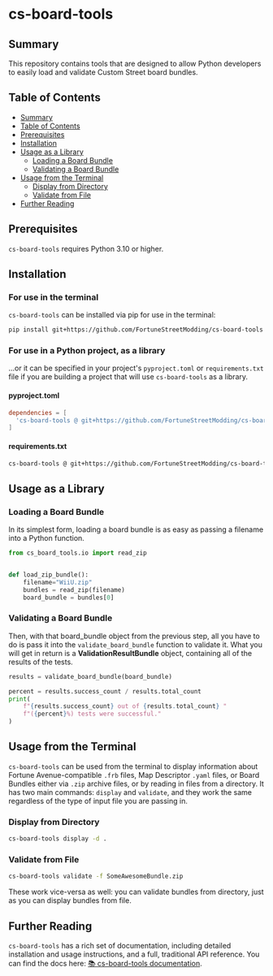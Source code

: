 # cs-board-tools

## Summary
This repository contains tools that are designed to allow Python developers to easily load and validate Custom Street board bundles.

## Table of Contents
* [Summary](#summary)
* [Table of Contents](#table-of-contents)
* [Prerequisites](#prerequisites)
* [Installation](#installation)
* [Usage as a Library](#usage-as-a-library)
  * [Loading a Board Bundle](#loading-a-board-bundle)
  * [Validating a Board Bundle](#validating-a-board-bundle)
* [Usage from the Terminal](#usage-from-the-terminal)
  * [Display from Directory](#display-from-directory)
  * [Validate from File](#validate-from-file)
* [Further Reading](#further-reading)

## Prerequisites
`cs-board-tools` requires Python 3.10 or higher.

## Installation
### For use in the terminal
`cs-board-tools` can be installed via pip for use in the terminal:
```bash
pip install git+https://github.com/FortuneStreetModding/cs-board-tools
```

### For use in a Python project, as a library
...or it can be specified in your project's `pyproject.toml` or `requirements.txt` file if you are building a project that will use `cs-board-tools` as a library.

#### pyproject.toml
```toml
dependencies = [
  'cs-board-tools @ git+https://github.com/FortuneStreetModding/cs-board-tools.git'
]
```
#### requirements.txt
```bash
cs-board-tools @ git+https://github.com/FortuneStreetModding/cs-board-tools@main
```

## Usage as a Library
### Loading a Board Bundle
In its simplest form, loading a board bundle is as easy as passing a filename into a Python function.
```py
from cs_board_tools.io import read_zip


def load_zip_bundle():
    filename="WiiU.zip"
    bundles = read_zip(filename)
    board_bundle = bundles[0]
```
### Validating a Board Bundle
Then, with that board_bundle object from the previous step, all you have to do is pass it into the `validate_board_bundle` function to validate it. What you will get in return is a **ValidationResultBundle** object, containing all of the results of the tests.

```py
results = validate_board_bundle(board_bundle)

percent = results.success_count / results.total_count
print(
    f"{results.success_count} out of {results.total_count} "
    f"({percent}%) tests were successful."
)
```

## Usage from the Terminal
`cs-board-tools` can be used from the terminal to display information about Fortune Avenue-compatible `.frb` files, Map Descriptor `.yaml` files, or Board Bundles either via `.zip` archive files, or by reading in files from a directory. It has two main commands: `display` and `validate`, and they work the same regardless of the type of input file you are passing in.

### Display from Directory
```bash
cs-board-tools display -d .
```

### Validate from File
```bash
cs-board-tools validate -f SomeAwesomeBundle.zip
```

These work vice-versa as well: you can validate bundles from directory, just as you can display bundles from file.

## Further Reading
`cs-board-tools` has a rich set of documentation, including detailed installation and usage instructions, and a full, traditional API reference. You can find the docs here: [📚 cs-board-tools documentation](https://fortunestreetmodding.github.io/cs-board-tools/home.html).

